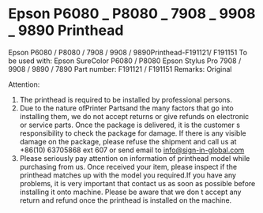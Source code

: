# Epson P6080 _ P8080 _ 7908 _ 9908 _ 9890 Printhead

Epson P6080 / P8080 / 7908 / 9908 / 9890Printhead-F191121/ F191151
To be used with:
Epson SureColor P6080 / P8080
Epson Stylus Pro 7908 / 9908 / 9890 / 7890
Part number: F191121 / F191151
Remarks: Original

Attention:
1. The printhead is required to be installed by professional persons.
2. Due to the nature ofPrinter Partsand the many factors that go into installing them, we do not accept returns or give refunds on electronic or service parts. Once the package is delivered, it is the customer s responsibility to check the package for damage. If there is any visible damage on the package, please refuse the shipment and call us at +86(10) 63705868 ext 607 or send email to info@sign-in-global.com
3. Please seriously pay attention on information of printhead model while purchasing from us. Once received your item, please inspect if the printhead matches up with the model you required.If you have any problems, it is very important that contact us as soon as possible before installing it onto machine. Please be aware that we don t accept any return and refund once the printhead is installed on the machine.
